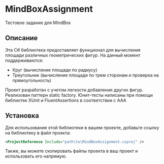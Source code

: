 # MindBoxAssignment
Тестовое задание для MindBox
## Описание

Эта C# библиотека предоставляет функционал для вычисления площади различных геометрических фигур. На данный момент поддерживаются:

- Круг (вычисление площади по радиусу)
- Треугольник (вычисление площади по трем сторонам и проверка на прямоугольность)

Проект разработан с учетом легкости добавления других фигур.
Реализован паттерн static factory.
Юнит-тесты написаны при помощи библиотек XUnit и FluentAssertions в соответствии с AAA

## Установка

Для использования этой библиотеки в вашем проекте, добавьте ссылку на библиотеку в файл проекта:

```xml
<ProjectReference Include="path\to\MindBoxAssignment.csproj" />
```
Также, вы можете скопировать файлы проекта в ваш проект и использовать его напрямую.


